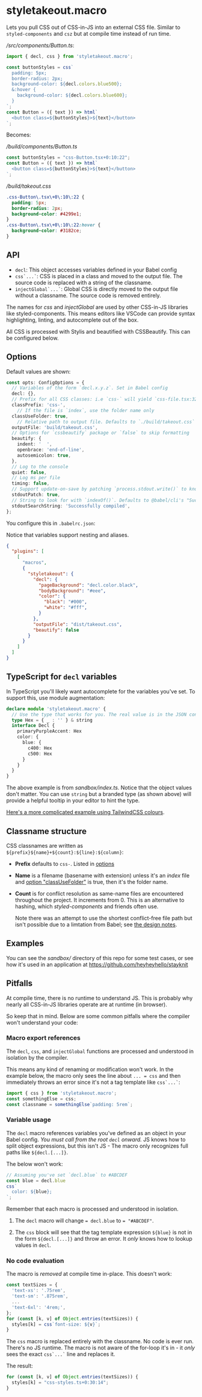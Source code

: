 # styletakeout.macro

Lets you pull CSS out of CSS-in-JS into an external CSS file. Similar to
`styled-components` and `csz` but at compile time instead of run time.

_/src/components/Button.ts_:
```ts
import { decl, css } from 'styletakeout.macro';

const buttonStyles = css`
  padding: 5px;
  border-radius: 2px;
  background-color: ${decl.colors.blue500};
  &:hover {
    background-color: ${decl.colors.blue600};
  }
`;
const Button = ({ text }) => html`
  <button class=${buttonStyles}>${text}</button>
`;
```

Becomes:

_/build/components/Button.ts_
```ts
const buttonStyles = "css-Button.tsx+0:10:22";
const Button = ({ text }) => html`
  <button class=${buttonStyles}>${text}</button>
`;
```
_/build/takeout.css_
```css
.css-Button\.tsx\+0\:10\:22 {
  padding: 5px;
  border-radius: 2px;
  background-color: #4299e1;
}
.css-Button\.tsx\+0\:10\:22:hover {
  background-color: #3182ce;
}
```

## API

- `decl`: This object accesses variables defined in your Babel config
- `` css`...` ``: CSS is placed in a class and moved to the output file. The
  source code is replaced with a string of the classname.
- `` injectGlobal`...` ``: Global CSS is directly moved to the output file
  without a classname. The source code is removed entirely.

The names for _css_ and _injectGlobal_ are used by other CSS-in-JS libraries
like styled-components. This means editors like VSCode can provide syntax
highlighting, linting, and autocomplete out of the box.

All CSS is processed with Stylis and beautified with CSSBeautify. This can be
configured below.

## Options

Default values are shown:

```ts
const opts: ConfigOptions = {
  // Variables of the form `decl.x.y.z`. Set in Babel config
  decl: {},
  // Prefix for all CSS classes: i.e `css-` will yield `css-file.tsx:32:16`
  classPrefix: 'css-',
    // If the file is `index`, use the folder name only
  classUseFolder: true,
    // Relative path to output file. Defaults to `./build/takeout.css`
  outputFile: 'build/takeout.css',
  // Options for `cssbeautify` package or `false` to skip formatting
  beautify: {
    indent: '  ',
    openbrace: 'end-of-line',
    autosemicolon: true,
  },
  // Log to the console
  quiet: false,
  // Log ms per file
  timing: false,
  // Support update-on-save by patching `process.stdout.write()` to know when Babel has compiled
  stdoutPatch: true,
  // String to look for with `indexOf()`. Defaults to @babel/cli's "Sucessfully compiled ..."
  stdoutSearchString: 'Successfully compiled',
};
```

You configure this in `.babelrc.json`:

Notice that variables support nesting and aliases.

```json
{
  "plugins": [
    [
      "macros",
      {
        "styletakeout": {
          "decl": {
            "pageBackground": "decl.color.black",
            "bodyBackground": "#eee",
            "color": {
              "black": "#000",
              "white": "#fff",
            }
          },
          "outputFile": "dist/takeout.css",
          "beautify": false
        }
      }
    ]
  ]
}
```

## TypeScript for `decl` variables

In TypeScript you'll likely want autocomplete for the variables you've set. To
support this, use module augmentation:

```ts
declare module 'styletakeout.macro' {
  // Use the type that works for you. The real value is in the JSON config
  type Hex = { _ : '' } & string
  interface Decl {
    primaryPurpleAccent: Hex
    color: {
      blue: {
        c400: Hex
        c500: Hex
      }
    }
  }
}
```

The above example is from _sandbox/index.ts_. Notice that the object values
don't matter. You can use `string` but a branded type (as shown above) will
provide a helpful tooltip in your editor to hint the type.

[Here's a more complicated example using TailwindCSS colours][1].

## Classname structure

CSS classnames are written as `${prefix}${name}+${count}:${line}:${column}`:

- **Prefix** defaults to `css-`. Listed in [options][2]

- **Name** is a filename (basename with extension) unless it's an _index_ file
  and [option "classUseFolder"][2] is true, then it's the folder name.

- **Count** is for conflict resolution as same-name files are encountered
  throughout the project. It increments from 0. This is an alternative to
  hashing, which _styled-components_ and friends often use.

  Note there was an attempt to use the shortest conflict-free file path but
  isn't possible due to a limtation from Babel; see [the design notes][3].

## Examples

You can see the _sandbox/_ directory of this repo for some test cases, or see
how it's used in an application at https://github.com/heyheyhello/stayknit

## Pitfalls

At compile time, there is no runtime to understand JS. This is probably why
nearly all CSS-in-JS libraries operate are at runtime (in browser).

So keep that in mind. Below are some common pitfalls where the compiler won't
understand your code:

### Macro export references

The `decl`, `css`, and `injectGlobal` functions are processed and understood in
isolation by the compiler.

This means any kind of renaming or modification won't work. In the example
below, the macro only sees the line about `... = css` and then immediately
throws an error since it's not a tag template like `` css`...` ``:

```ts
import { css } from 'styletakeout.macro';
const somethingElse = css;
const classname = somethingElse`padding: 5rem`;
```

### Variable usage

The `decl` macro references variables you've defined as an object in your Babel
config. _You must call from the root `decl` onward._ JS knows how to split
object expressions, but this isn't JS - The macro only recognizes full paths
like `${decl.[...]}`.

The below won't work:

```ts
// Assuming you've set `decl.blue` to #ABCDEF
const blue = decl.blue
css`
  color: ${blue};
`;
```

Remember that each macro is processed and understood in isolation.

1. The `decl` macro will change `= decl.blue` to `= "#ABCDEF"`.

2. The `css` block will see that the tag template expression `${blue}` is not in
   the form `${decl.[...]}` and throw an error. It _only_ knows how to lookup
   values in `decl`.

### No code evaluation

The macro is _removed_ at compile time in-place. This doesn't work:

```ts
const textSizes = {
  'text-xs': '.75rem',
  'text-sm': '.875rem',
  ...
  'text-6xl': '4rem;',
};
for (const [k, v] of Object.entries(textSizes)) {
  styles[k] = css`font-size: ${v}`;
}
```

The `css` macro is replaced entirely with the classname. No code is ever run.
There's no JS runtime. The macro is not aware of the for-loop it's in - it
_only_ sees the exact `` css`...` `` line and replaces it.

The result:

```ts
for (const [k, v] of Object.entries(textSizes)) {
  styles[k] = "css-styles.ts+0:30:14";
}
```

[1]: https://github.com/heyheyhello/stayknit/blob/9c8f705dd8d688dc4c8a9f0ee4cd98bd97861d5c/src/styles.ts
[2]: #Options
[3]: https://gitlab.com/nthm/styletakeout/-/tree/work/notes.md
